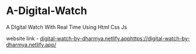 # A-Digital-Watch
 A DIgital Watch With Real Time Using Html Css Js

website link - [digital-watch-by-dharmya.netlify.app](https://digital-watch-by-dharmya.netlify.app/)https://digital-watch-by-dharmya.netlify.app/
